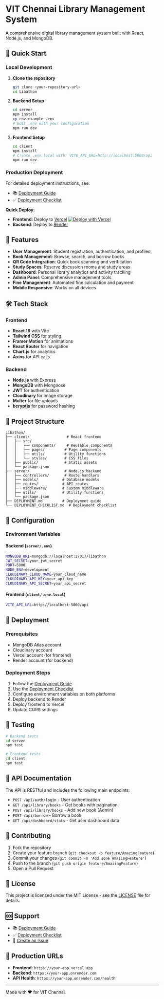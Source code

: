 # VIT Chennai Library Management System

A comprehensive digital library management system built with React, Node.js, and MongoDB.

## 🚀 Quick Start

### Local Development

1. **Clone the repository**
   ```bash
   git clone <your-repository-url>
   cd Libathon
   ```

2. **Backend Setup**
   ```bash
   cd server
   npm install
   cp env.example .env
   # Edit .env with your configuration
   npm run dev
   ```

3. **Frontend Setup**
   ```bash
   cd client
   npm install
   # Create .env.local with: VITE_API_URL=http://localhost:5000/api
   npm run dev
   ```

### Production Deployment

For detailed deployment instructions, see:
- 📚 [Deployment Guide](DEPLOYMENT.md)
- ✅ [Deployment Checklist](DEPLOYMENT_CHECKLIST.md)

**Quick Deploy:**
- **Frontend**: Deploy to [Vercel](https://vercel.com) [![Deploy with Vercel](https://vercel.com/button)](https://vercel.com/new/clone?repository-url=https://github.com/your-username/libathon&project-name=libathon&root-directory=client)
- **Backend**: Deploy to [Render](https://render.com)

## 🌟 Features

- **User Management**: Student registration, authentication, and profiles
- **Book Management**: Browse, search, and borrow books
- **QR Code Integration**: Quick book scanning and verification
- **Study Spaces**: Reserve discussion rooms and study areas
- **Dashboard**: Personal library analytics and activity tracking
- **Admin Panel**: Comprehensive management tools
- **Fine Management**: Automated fine calculation and payment
- **Mobile Responsive**: Works on all devices

## 🛠 Tech Stack

### Frontend
- **React 18** with Vite
- **Tailwind CSS** for styling
- **Framer Motion** for animations
- **React Router** for navigation
- **Chart.js** for analytics
- **Axios** for API calls

### Backend
- **Node.js** with Express
- **MongoDB** with Mongoose
- **JWT** for authentication
- **Cloudinary** for image storage
- **Multer** for file uploads
- **bcryptjs** for password hashing

## 📁 Project Structure

```
Libathon/
├── client/                 # React frontend
│   ├── src/
│   │   ├── components/     # Reusable components
│   │   ├── pages/         # Page components
│   │   ├── utils/         # Utility functions
│   │   └── styles/        # CSS files
│   ├── public/            # Static assets
│   └── package.json
├── server/                # Node.js backend
│   ├── controllers/       # Route handlers
│   ├── models/           # Database models
│   ├── routes/           # API routes
│   ├── middleware/       # Custom middleware
│   ├── utils/            # Utility functions
│   └── package.json
├── DEPLOYMENT.md         # Deployment guide
└── DEPLOYMENT_CHECKLIST.md  # Deployment checklist
```

## 🔧 Configuration

### Environment Variables

#### Backend (`server/.env`)
```bash
MONGODB_URI=mongodb://localhost:27017/libathon
JWT_SECRET=your_jwt_secret
PORT=5000
NODE_ENV=development
CLOUDINARY_CLOUD_NAME=your_cloud_name
CLOUDINARY_API_KEY=your_api_key
CLOUDINARY_API_SECRET=your_api_secret
```

#### Frontend (`client/.env.local`)
```bash
VITE_API_URL=http://localhost:5000/api
```

## 🚀 Deployment

### Prerequisites
- MongoDB Atlas account
- Cloudinary account
- Vercel account (for frontend)
- Render account (for backend)

### Deployment Steps
1. Follow the [Deployment Guide](DEPLOYMENT.md)
2. Use the [Deployment Checklist](DEPLOYMENT_CHECKLIST.md)
3. Configure environment variables on both platforms
4. Deploy backend to Render
5. Deploy frontend to Vercel
6. Update CORS settings

## 🧪 Testing

```bash
# Backend tests
cd server
npm test

# Frontend tests  
cd client
npm test
```

## 📖 API Documentation

The API is RESTful and includes the following main endpoints:

- `POST /api/auth/login` - User authentication
- `GET /api/library/books` - Get books with pagination
- `POST /api/library/books` - Add new book (Admin)
- `POST /api/borrow` - Borrow a book
- `GET /api/dashboard/stats` - Get user dashboard data

## 🤝 Contributing

1. Fork the repository
2. Create your feature branch (`git checkout -b feature/AmazingFeature`)
3. Commit your changes (`git commit -m 'Add some AmazingFeature'`)
4. Push to the branch (`git push origin feature/AmazingFeature`)
5. Open a Pull Request

## 📄 License

This project is licensed under the MIT License - see the [LICENSE](LICENSE) file for details.

## 🆘 Support

- 📚 [Deployment Guide](DEPLOYMENT.md)
- ✅ [Deployment Checklist](DEPLOYMENT_CHECKLIST.md)
- 🐛 [Create an Issue](https://github.com/your-username/libathon/issues)

## 🎯 Production URLs

- **Frontend**: `https://your-app.vercel.app`
- **Backend**: `https://your-app.onrender.com`
- **API Health**: `https://your-app.onrender.com/health`

---

Made with ❤️ for VIT Chennai